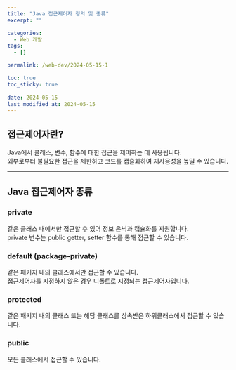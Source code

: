 ```yaml
---
title: "Java 접근제어자 정의 및 종류"
excerpt: ""

categories:
  - Web 개발
tags:
  - []

permalink: /web-dev/2024-05-15-1

toc: true
toc_sticky: true
 
date: 2024-05-15
last_modified_at: 2024-05-15
---
```


## 접근제어자란?

Java에서 클래스, 변수, 함수에 대한 접근을 제어하는 데 사용됩니다.  
외부로부터 불필요한 접근을 제한하고 코드를 캡슐화하여 재사용성을 높일 수 있습니다.

---

## Java 접근제어자 종류

### private
같은 클래스 내에서만 접근할 수 있어 정보 은닉과 캡슐화를 지원합니다.  
private 변수는 public getter, setter 함수를 통해 접근할 수 있습니다.

### default (package-private)
같은 패키지 내의 클래스에서만 접근할 수 있습니다.  
접근제어자를 지정하지 않은 경우 디폴트로 지정되는 접근제어자입니다.

### protected
같은 패키지 내의 클래스 또는 해당 클래스를 상속받은 하위클래스에서 접근할 수 있습니다.

### public
모든 클래스에서 접근할 수 있습니다.
